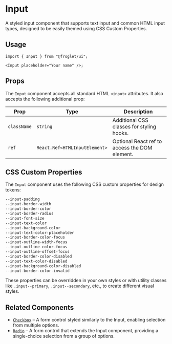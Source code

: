 # Input

A styled input component that supports text input and common HTML input types, designed to be easily themed using CSS Custom Properties.

## Usage

```tsx
import { Input } from "@froglet/ui";

<Input placeholder="Your name" />;
```

## Props

The `Input` component accepts all standard HTML `<input>` attributes. It also accepts the following additional prop:

| Prop        | Type                          | Description                                   |
| ----------- | ----------------------------- | --------------------------------------------- |
| `className` | `string`                      | Additional CSS classes for styling hooks.     |
| `ref`       | `React.Ref<HTMLInputElement>` | Optional React ref to access the DOM element. |

## CSS Custom Properties

The `Input` component uses the following CSS custom properties for design tokens:

```css
--input-padding
--input-border-width
--input-border-color
--input-border-radius
--input-font-size
--input-text-color
--input-background-color
--input-text-color-placeholder
--input-border-color-focus
--input-outline-width-focus
--input-outline-color-focus
--input-outline-offset-focus
--input-border-color-disabled
--input-text-color-disabled
--input-background-color-disabled
--input-border-color-invalid
```

These properties can be overridden in your own styles or with utility classes like `.input--primary`, `.input--secondary`, etc., to create different visual styles.

## Related Components

- [`Checkbox`](../Checkbox/README.md) – A form control styled similarly to the Input, enabling selection from multiple options.
- [`Radio`](../Radio/README.md) – A form control that extends the Input component, providing a single-choice selection from a group of options.
